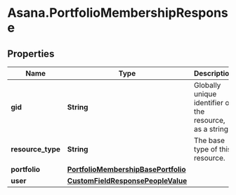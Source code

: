 # Asana.PortfolioMembershipResponse

## Properties
Name | Type | Description | Notes
------------ | ------------- | ------------- | -------------
**gid** | **String** | Globally unique identifier of the resource, as a string. | [optional] 
**resource_type** | **String** | The base type of this resource. | [optional] 
**portfolio** | [**PortfolioMembershipBasePortfolio**](PortfolioMembershipBasePortfolio.md) |  | [optional] 
**user** | [**CustomFieldResponsePeopleValue**](CustomFieldResponsePeopleValue.md) |  | [optional] 
